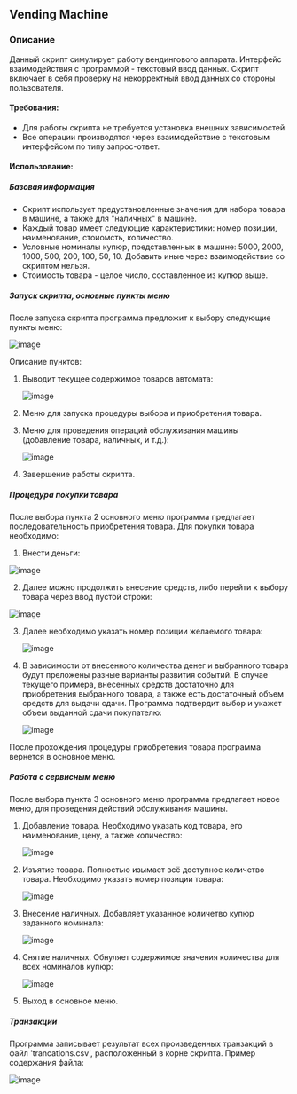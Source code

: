 ## Vending Machine

### Описание

Данный скрипт симулирует работу вендингового аппарата. 
Интерфейс взаимодействия с программой - текстовый ввод данных. Скрипт включает в себя проверку на некорректный ввод данных со стороны пользователя.

#### Требования:
- Для работы скрипта не требуется установка внешних зависимостей
- Все операции производятся через взаимодействие с текстовым интерфейсом по типу запрос-ответ.
  
#### Использование:
##### Базовая информация
- Скрипт использует предустановленные значения для набора товара в машине, а также для "наличных" в машине.
- Каждый товар имеет следующие характеристики: номер позиции, наименование, стоиомсть, количество.
- Условные номиналы купюр, представленных в машине: 5000, 2000, 1000, 500, 200, 100, 50, 10. Добавить иные через взаимодействие со скриптом нельзя.
- Стоимость товара - целое число, составленное из купюр выше.


##### Запуск скрипта, основные пункты меню
После запуска скрипта программа предложит к выбору следующие пункты меню:

![image](https://github.com/tellusaflame/tellus_de_ta_2/assets/141950251/d022628f-fb7d-4468-919c-f13d75ea2c2e)

Описание пунктов:
1. Выводит текущее содержимое товаров автомата:
     
     ![image](https://github.com/tellusaflame/tellus_de_ta_2/assets/141950251/aeb3ccb1-2c1e-43a3-bfe4-8d9d0a6ffbdb)
2. Меню для запуска процедуры выбора и приобретения товара.
 
3. Меню для проведения операций обслуживания машины (добавление товара, наличных, и т.д.):
     
     ![image](https://github.com/tellusaflame/tellus_de_ta_2/assets/141950251/662fcdfa-c52b-49e7-9619-eecf8c4b90d7)

4. Завершение работы скрипта.


##### Процедура покупки товара
После выбора пункта 2 основного меню программа предлагает последовательность приобретения товара.
Для покупки товара необходимо: 
1. Внести деньги:
   
![image](https://github.com/tellusaflame/tellus_de_ta_2/assets/141950251/fa2a11f0-5f0c-4b5f-b7f7-91181c85415d)

2. Далее можно продолжить внесение средств, либо перейти к выбору товара через ввод пустой строки:

![image](https://github.com/tellusaflame/tellus_de_ta_2/assets/141950251/cad96cfc-b28d-49f6-b545-f6f1dc0cb90a)

3. Далее необходимо указать номер позиции желаемого товара:

   ![image](https://github.com/tellusaflame/tellus_de_ta_2/assets/141950251/4fe38c37-55c8-43cc-9302-94e42f757e42)

4. В зависимости от внесенного количества денег и выбранного товара будут преложены разные варианты развития событий. В случае текущего примера, внесенных средств достаточно для приобретения выбранного товара, а также есть достаточный объем средств для выдачи сдачи. Программа подтвердит выбор и укажет объем выданной сдачи покупателю:

   ![image](https://github.com/tellusaflame/tellus_de_ta_2/assets/141950251/5091c85d-18c3-4aa3-8e72-366af4ab0a42)

После прохождения процедуры приобретения товара программа вернется в основное меню.

##### Работа с сервисным меню
После выбора пункта 3 основного меню программа предлагает новое меню, для проведения действий обслуживания машины.

1. Добавление товара. Необходимо указать код товара, его наименование, цену, а также количество:

   ![image](https://github.com/tellusaflame/tellus_de_ta_2/assets/141950251/ec1e797a-4acf-41e1-bf17-caf8c24f3b1e)

2. Изъятие товара. Полностью изымает всё доступное количетво товара. Необходимо указать номер позиции товара:

   ![image](https://github.com/tellusaflame/tellus_de_ta_2/assets/141950251/f036f37c-63f0-48f5-944c-c86e1a8b5ec2)

3. Внесение наличных. Добавляет указанное количетво купюр заданного номинала:

   ![image](https://github.com/tellusaflame/tellus_de_ta_2/assets/141950251/f6c6e63f-ac23-44f4-9c40-215f7a59e700)

4. Снятие наличных. Обнуляет содержимое значения количества для всех номиналов купюр:

   ![image](https://github.com/tellusaflame/tellus_de_ta_2/assets/141950251/55969c89-fefe-4fa9-ad3b-d845804c7bb9)

5. Выход в основное меню. 

##### Транзакции
Программа записывает результат всех произведенных транзакций в файл 'trancations.csv', расположенный в корне скрипта. Пример содержания файла:

![image](https://github.com/tellusaflame/tellus_de_ta_2/assets/141950251/f6c1e7fc-38c2-4745-b130-7ee4e558d476)

